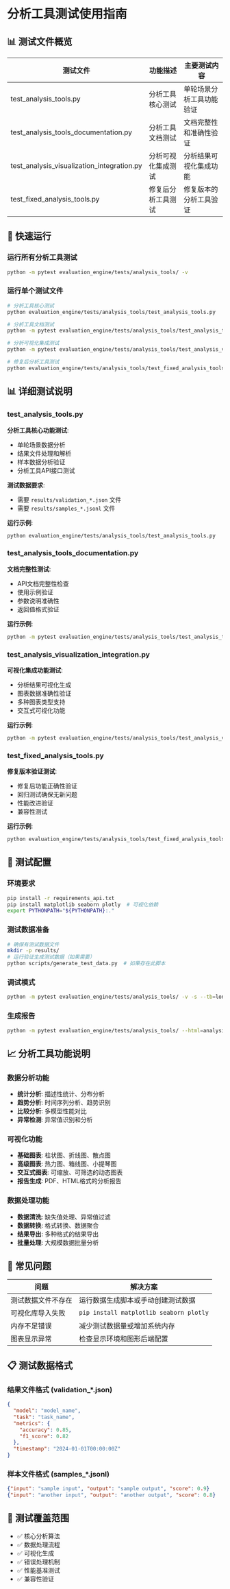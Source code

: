 # 分析工具测试使用指南

## 📊 测试文件概览

| 测试文件 | 功能描述 | 主要测试内容 |
|---------|----------|-------------|
| test_analysis_tools.py | 分析工具核心测试 | 单轮场景分析工具功能验证 |
| test_analysis_tools_documentation.py | 分析工具文档测试 | 文档完整性和准确性验证 |
| test_analysis_visualization_integration.py | 分析可视化集成测试 | 分析结果可视化集成功能 |
| test_fixed_analysis_tools.py | 修复后分析工具测试 | 修复版本的分析工具验证 |

## 🚀 快速运行

### 运行所有分析工具测试
```bash
python -m pytest evaluation_engine/tests/analysis_tools/ -v
```

### 运行单个测试文件
```bash
# 分析工具核心测试
python evaluation_engine/tests/analysis_tools/test_analysis_tools.py

# 分析工具文档测试
python -m pytest evaluation_engine/tests/analysis_tools/test_analysis_tools_documentation.py -v

# 分析可视化集成测试
python -m pytest evaluation_engine/tests/analysis_tools/test_analysis_visualization_integration.py -v

# 修复后分析工具测试
python evaluation_engine/tests/analysis_tools/test_fixed_analysis_tools.py
```

## 📊 详细测试说明

### test_analysis_tools.py
**分析工具核心功能测试**:
- 单轮场景数据分析
- 结果文件处理和解析
- 样本数据分析验证
- 分析工具API接口测试

**测试数据要求**:
- 需要 `results/validation_*.json` 文件
- 需要 `results/samples_*.jsonl` 文件

**运行示例**:
```bash
python evaluation_engine/tests/analysis_tools/test_analysis_tools.py
```

### test_analysis_tools_documentation.py
**文档完整性测试**:
- API文档完整性检查
- 使用示例验证
- 参数说明准确性
- 返回值格式验证

**运行示例**:
```bash
python -m pytest evaluation_engine/tests/analysis_tools/test_analysis_tools_documentation.py -v
```

### test_analysis_visualization_integration.py
**可视化集成功能测试**:
- 分析结果可视化生成
- 图表数据准确性验证
- 多种图表类型支持
- 交互式可视化功能

**运行示例**:
```bash
python -m pytest evaluation_engine/tests/analysis_tools/test_analysis_visualization_integration.py -v
```

### test_fixed_analysis_tools.py
**修复版本验证测试**:
- 修复后功能正确性验证
- 回归测试确保无新问题
- 性能改进验证
- 兼容性测试

**运行示例**:
```bash
python evaluation_engine/tests/analysis_tools/test_fixed_analysis_tools.py
```

## 🔧 测试配置

### 环境要求
```bash
pip install -r requirements_api.txt
pip install matplotlib seaborn plotly  # 可视化依赖
export PYTHONPATH="${PYTHONPATH}:."
```

### 测试数据准备
```bash
# 确保有测试数据文件
mkdir -p results/
# 运行验证生成测试数据（如果需要）
python scripts/generate_test_data.py  # 如果存在此脚本
```

### 调试模式
```bash
python -m pytest evaluation_engine/tests/analysis_tools/ -v -s --tb=long
```

### 生成报告
```bash
python -m pytest evaluation_engine/tests/analysis_tools/ --html=analysis_tools_report.html
```

## 📈 分析工具功能说明

### 数据分析功能
- **统计分析**: 描述性统计、分布分析
- **趋势分析**: 时间序列分析、趋势识别
- **比较分析**: 多模型性能对比
- **异常检测**: 异常值识别和分析

### 可视化功能
- **基础图表**: 柱状图、折线图、散点图
- **高级图表**: 热力图、箱线图、小提琴图
- **交互式图表**: 可缩放、可筛选的动态图表
- **报告生成**: PDF、HTML格式的分析报告

### 数据处理功能
- **数据清洗**: 缺失值处理、异常值过滤
- **数据转换**: 格式转换、数据聚合
- **结果导出**: 多种格式的结果导出
- **批量处理**: 大规模数据批量分析

## 🐛 常见问题

| 问题 | 解决方案 |
|------|----------|
| 测试数据文件不存在 | 运行数据生成脚本或手动创建测试数据 |
| 可视化库导入失败 | `pip install matplotlib seaborn plotly` |
| 内存不足错误 | 减少测试数据量或增加系统内存 |
| 图表显示异常 | 检查显示环境和图形后端配置 |

## 📋 测试数据格式

### 结果文件格式 (validation_*.json)
```json
{
  "model": "model_name",
  "task": "task_name",
  "metrics": {
    "accuracy": 0.85,
    "f1_score": 0.82
  },
  "timestamp": "2024-01-01T00:00:00Z"
}
```

### 样本文件格式 (samples_*.jsonl)
```json
{"input": "sample input", "output": "sample output", "score": 0.9}
{"input": "another input", "output": "another output", "score": 0.8}
```

## 🎯 测试覆盖范围

- ✅ 核心分析算法
- ✅ 数据处理流程
- ✅ 可视化生成
- ✅ 错误处理机制
- ✅ 性能基准测试
- ✅ 兼容性验证